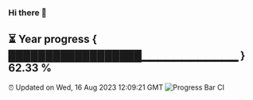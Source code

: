 ### Hi there 👋
⏳ Year progress { ██████████████████▁▁▁▁▁▁▁▁▁▁▁▁ } 62.33 %
---
⏰ Updated on Wed, 16 Aug 2023 12:09:21 GMT
![Progress Bar CI](https://github.com/Moyi321/Moyi321/workflows/Progress%20Bar%20CI/badge.svg)
